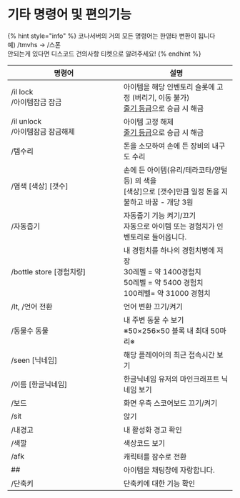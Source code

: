 # 기타 명령어 및 편의기능

{% hint style="info" %}
코나서버의 거의 모든 명령어는 한영타 변환이 됩니다\
예) /tmvhs -> /스폰\
안되는게 있다면 디스코드 건의사항 티켓으로 알려주세요!
{% endhint %}

<table data-full-width="false"><thead><tr><th width="236">명령어</th><th>설명</th></tr></thead><tbody><tr><td>/il lock<br>/아이템잠금 잠금</td><td>아이템을 해당 인벤토리 슬롯에 고정 (버리기, 이동  불가) <br><a href="../main-contents/rank.md">줄기 등급</a>으로 승급 시 해금</td></tr><tr><td>/il unlock<br>/아이템잠금 잠금해제</td><td>아이템 고정 해제<br><a href="../main-contents/rank.md">줄기 등급</a>으로 승급 시 해금</td></tr><tr><td>/템수리</td><td>돈을 소모하여 손에 든 장비의 내구도 수리</td></tr><tr><td>/염색 [색상] [갯수]</td><td>손에 든 아이템(유리/테라코타/양털 등) 의 색을 <br>[색상]으로 [갯수]만큼 일정 돈을 지불하고 바꿈 - 개당 3원</td></tr><tr><td>/자동줍기</td><td>자동줍기  기능  켜기/끄기<br>자동으로 아이템 또는 경험치가 인벤토리로 들어옵니다. </td></tr><tr><td>/bottle store [경험치량]</td><td>내 경험치를 하나의 경험치병에 저장 <br>30레벨 = 약 1400경험치 <br>50레벨 = 약 5400 경험치 <br>100레벨= 약 31000 경험치</td></tr><tr><td>/lt, /언어 전환</td><td>언어 변환 끄기/켜기</td></tr><tr><td>/동물수 동물</td><td>내 주변 동물 수 보기 ※50×256×50 블록 내 최대 50마리※</td></tr><tr><td>/seen [닉네임]</td><td>해당 플레이어의 최근 접속시간 보기</td></tr><tr><td>/이름 [한글닉네임]</td><td>한글닉네임 유저의 마인크래프트 닉네임 보기</td></tr><tr><td>/보드</td><td>화면 우측 스코어보드 끄기/켜기</td></tr><tr><td>/sit</td><td>앉기</td></tr><tr><td>/내경고</td><td>내 활성화 경고 확인</td></tr><tr><td>/색깔</td><td>색상코드 보기</td></tr><tr><td>/afk</td><td>캐릭터를 잠수로 전환</td></tr><tr><td>##</td><td>아이템을 채팅창에 자랑합니다.</td></tr><tr><td>/단축키</td><td>단축키에 대한 기능 확인</td></tr></tbody></table>



